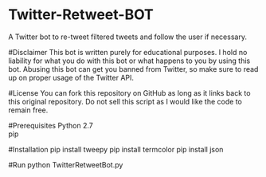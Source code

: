 # Twitter-Retweet-BOT
A Twitter bot to re-tweet filtered tweets and follow the user if necessary.


#Disclaimer
This bot is written purely for educational purposes. I hold no liability for what you do with this bot or what happens to you by using this bot. Abusing this bot can get you banned from Twitter, so make sure to read up on proper usage of the Twitter API.

#License
You can fork this repository on GitHub as long as it links back to this original repository. Do not sell this script as I would like the code to remain free.

#Prerequisites
Python 2.7</br>
pip

#Installation
pip install tweepy 
pip install termcolor 
pip install json

#Run
python TwitterRetweetBot.py
